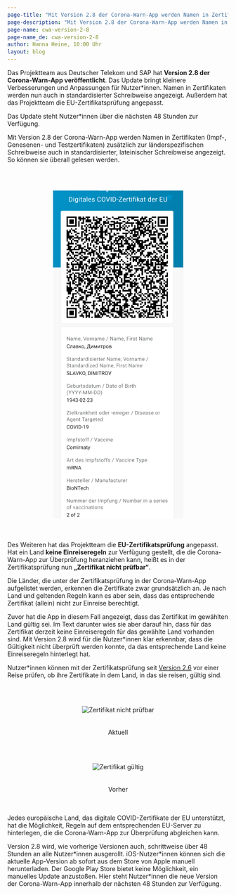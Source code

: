 ```yaml
---
page-title: "Mit Version 2.8 der Corona-Warn-App werden Namen in Zertifikaten in standardisierter Schreibweise angezeigt"
page-description: "Mit Version 2.8 der Corona-Warn-App werden Namen in Zertifikaten in standardisierter Schreibweise angezeigt"
page-name: cwa-version-2-8
page-name_de: cwa-version-2-8
author: Hanna Heine, 10:00 Uhr 
layout: blog
---
```



Das Projektteam aus Deutscher Telekom und SAP hat **Version 2.8 der Corona-Warn-App veröffentlicht**. Das Update bringt kleinere Verbesserungen und Anpassungen für Nutzer\*innen. Namen in Zertifikaten werden nun auch in standardisierter Schreibweise angezeigt. Außerdem hat das Projektteam die EU-Zertifikatsprüfung angepasst. 

Das Update steht Nutzer\*innen über die nächsten 48 Stunden zur Verfügung.



<!-- overview -->

Mit Version 2.8 der Corona-Warn-App werden Namen in Zertifikaten (Impf-, Genesenen- und Testzertifikaten) zusätzlich zur länderspezifischen Schreibweise auch in standardisierter, lateinischer Schreibweise angezeigt. So können sie überall gelesen werden. 

<br></br>
<center> <img src="./standard-name.png" title="Name in standardisierter Schreibweise" style="align: center"> </center>
<br></br>

Des Weiteren hat das Projektteam die **EU-Zertifikatsprüfung** angepasst. Hat ein Land **keine Einreiseregeln** zur Verfügung gestellt, die die Corona-Warn-App zur Überprüfung heranziehen kann, heißt es in der Zertifikatsprüfung nun **„Zertifikat nicht prüfbar“**. 

Die Länder, die unter der Zertifikatsprüfung in der Corona-Warn-App aufgelistet werden, erkennen die Zertifikate zwar grundsätzlich an. Je nach Land und geltenden Regeln kann es aber sein, dass das entsprechende Zertifikat (allein) nicht zur Einreise berechtigt.

Zuvor hat die App in diesem Fall angezeigt, dass das Zertifikat im gewählten Land gültig sei. Im Text darunter wies sie aber darauf hin, dass für das Zertifikat derzeit keine Einreiseregeln für das gewählte Land vorhanden sind. Mit Version 2.8 wird für die Nutzer\*innen klar erkennbar, dass die Gültigkeit nicht überprüft werden konnte, da das entsprechende Land keine Einreiseregeln hinterlegt hat. 

Nutzer\*innen können mit der Zertifikatsprüfung seit [Version 2.6](https://www.coronawarn.app/de/blog/2021-07-28-cwa-version-2-6/) vor einer Reise prüfen, ob ihre Zertifikate in dem Land, in das sie reisen, gültig sind. 

<br></br>
<center> <img src="./gültigkeit-neu-de.png" title="Zertifikat nicht prüfbar" style="align: center"></center>
<br></br>
<center> Aktuell </center>

<br></br>
<center> <img src="./gültigkeit-alt-de.png" title="Zertifikat gültig" style="align: center"></center>
<br></br>
<center> Vorher </center>
<br></br>

Jedes europäische Land, das digitale COVID-Zertifikate der EU unterstützt, hat die Möglichkeit, Regeln auf dem entsprechenden EU-Server zu hinterlegen, die die Corona-Warn-App zur Überprüfung abgleichen kann.

Version 2.8 wird, wie vorherige Versionen auch, schrittweise über 48 Stunden an alle Nutzer\*innen ausgerollt. iOS-Nutzer\*innen können sich die aktuelle App-Version ab sofort aus dem Store von Apple manuell herunterladen. Der Google Play Store bietet keine Möglichkeit, ein manuelles Update anzustoßen. Hier steht Nutzer\*innen die neue Version der Corona-Warn-App innerhalb der nächsten 48 Stunden zur Verfügung.
